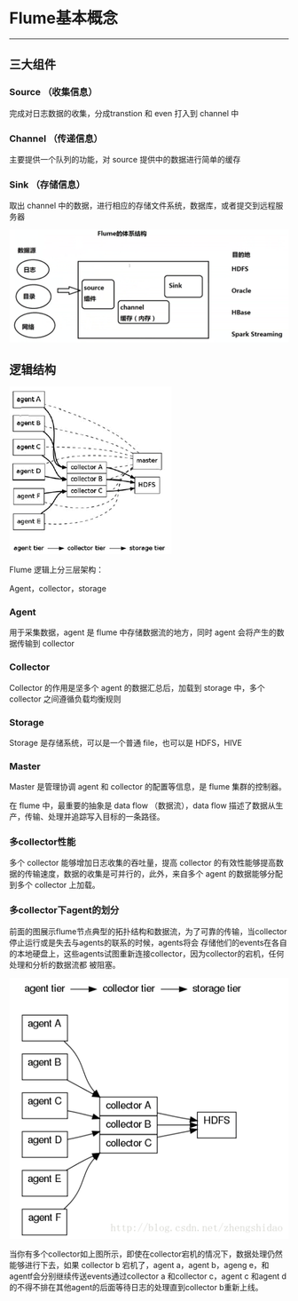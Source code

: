 # Flume基本概念

---

## 三大组件

### Source （收集信息）

完成对日志数据的收集，分成transtion 和 even 打入到 channel 中

### Channel  （传递信息）

主要提供一个队列的功能，对 source 提供中的数据进行简单的缓存

### Sink （存储信息）

取出 channel 中的数据，进行相应的存储文件系统，数据库，或者提交到远程服务器

![](Images/4.png)


## 逻辑结构

![](Images/1.png)

Flume 逻辑上分三层架构：

Agent，collector，storage

### Agent

用于采集数据，agent 是 flume 中存储数据流的地方，同时 agent 会将产生的数据传输到 collector

### Collector

Collector 的作用是坚多个 agent 的数据汇总后，加载到 storage 中，多个 collector 之间遵循负载均衡规则

### Storage

Storage 是存储系统，可以是一个普通 file，也可以是 HDFS，HIVE

### Master

Master 是管理协调 agent 和 collector 的配置等信息，是 flume 集群的控制器。

在 flume 中，最重要的抽象是 data flow （数据流），data flow 描述了数据从生产，传输、处理并追踪写入目标的一条路径。


### 多collector性能

多个 collector 能够增加日志收集的吞吐量，提高 collector 的有效性能够提高数据的传输速度，数据的收集是可并行的，此外，来自多个 agent 的数据能够分配到多个 collector 上加载。

### 多collector下agent的划分

前面的图展示flume节点典型的拓扑结构和数据流，为了可靠的传输，当collector停止运行或是失去与agents的联系的时候，agents将会 存储他们的events在各自的本地硬盘上，这些agents试图重新连接collector，因为collector的宕机，任何处理和分析的数据流都 被阻塞。

![](Images/2.png)

当你有多个collector如上图所示，即使在collector宕机的情况下，数据处理仍然能够进行下去，如果 collector b 宕机了，agent a，agent b，ageng e，和agentf会分别继续传送events通过collector a 和collector c，agent c 和agent d 的不得不排在其他agent的后面等待日志的处理直到collector b重新上线。
